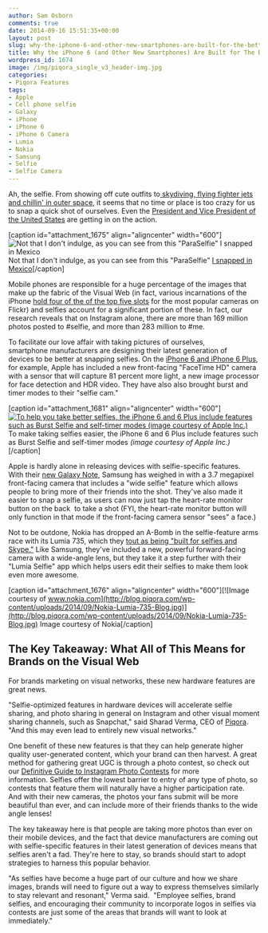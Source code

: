 ```yaml
---
author: Sam Osborn
comments: true
date: 2014-09-16 15:51:35+00:00
layout: post
slug: why-the-iphone-6-and-other-new-smartphones-are-built-for-the-better-selfie
title: Why the iPhone 6 (and Other New Smartphones) Are Built for The Better Selfie
wordpress_id: 1674
image: /img/piqora_single_v3_header-img.jpg
categories:
- Piqora Features
tags:
- Apple
- Cell phone selfie
- Galaxy
- iPhone
- iPhone 6
- iPhone 6 Camera
- Lumia
- Nokia
- Samsung
- Selfie
- Selfie Camera
---
```


Ah, the selfie. From showing off cute outfits to[ skydiving, flying fighter jets and chillin' in outer space,](http://aplus.com/a/22-most-extreme-selfies) it seems that no time or place is too crazy for us to snap a quick shot of ourselves. Even the [President and Vice President of the United States](http://www.washingtonpost.com/blogs/the-fix/wp/2014/04/16/barack-obama-and-joe-biden-took-a-selfie-today-yes-for-real/) are getting in on the action.

[caption id="attachment_1675" align="aligncenter" width="600"]![Not that I don't indulge, as you can see from this "ParaSelfie" I snapped in Mexico](http://blog.piqora.com/wp-content/uploads/2014/09/Sam-Selfie.jpg) Not that I don't indulge, as you can see from this "ParaSelfie" [I snapped in Mexico](http://instagram.com/sammyozzy)[/caption]

Mobile phones are responsible for a huge percentage of the images that make up the fabric of the Visual Web (in fact, various incarnations of the iPhone [hold four of the of the top five slots](https://www.flickr.com/cameras) for the most popular cameras on Flickr) and selfies account for a significant portion of these. In fact, our research reveals that on Instagram alone, there are more than 169 million photos posted to #selfie, and more than 283 million to #me.

To facilitate our love affair with taking pictures of ourselves, smartphone manufacturers are designing their latest generation of devices to be better at snapping selfies. On the [iPhone 6 and iPhone 6 Plus](http://www.apple.com/iphone-6/cameras/), for example, Apple has included a new front-facing "FaceTime HD" camera with a sensor that will capture 81 percent more light, a new image processor for face detection and HDR video. They have also also brought burst and timer modes to their "selfie cam."

[caption id="attachment_1681" align="aligncenter" width="600"][![To help you take better selfies, the iPhone 6 and 6 Plus include features such as Burst Selfie and self-timer modes  (image courtesy of Apple Inc.) ](http://blog.piqora.com/wp-content/uploads/2014/09/iPhone-6-Blog.jpg)](http://blog.piqora.com/wp-content/uploads/2014/09/iPhone-6-Blog.jpg) To make taking selfies easier, the iPhone 6 and 6 Plus include features such as Burst Selfie and self-timer modes _(image courtesy of Apple Inc.)_[/caption]

Apple is hardly alone in releasing devices with selfie-specific features. With their [new Galaxy Note](http://connect.dpreview.com/post/5955029724/samsung-introduces-galaxy-note-4-phablet-with-ois), Samsung has weighed in with a 3.7 megapixel front-facing camera that includes a "wide selfie" feature which allows people to bring more of their friends into the shot. They've also made it easier to snap a selfie, as users can now just tap the heart-rate monitor button on the back  to take a shot (FYI, the heart-rate monitor button will only function in that mode if the front-facing camera sensor "sees" a face.)

Not to be outdone, Nokia has dropped an A-Bomb in the selfie-feature arms race with its Lumia 735, which they [tout as being "built for selfies and Skype."](http://www.nokia.com/global/products/phone/lumia735/) Like Samsung, they've included a new, powerful forward-facing camera with a wide-angle lens, but they take it a step further with their "Lumia Selfie" app which helps users edit their selfies to make them look even more awesome.

[caption id="attachment_1676" align="aligncenter" width="600"][![Image courtesy of www.nokia.com](http://blog.piqora.com/wp-content/uploads/2014/09/Nokia-Lumia-735-Blog.jpg)](http://blog.piqora.com/wp-content/uploads/2014/09/Nokia-Lumia-735-Blog.jpg) Image courtesy of Nokia[/caption]


## The Key Takeaway: What All of This Means for Brands on the Visual Web


For brands marketing on visual networks, these new hardware features are great news.

"Selfie-optimized features in hardware devices will accelerate selfie sharing, and photo sharing in general on Instagram and other visual moment sharing channels, such as Snapchat," said Sharad Verma, CEO of [Piqora](www.piqora.com). "And this may even lead to entirely new visual networks."

One benefit of these new features is that they can help generate higher quality user-generated content, which your brand can then harvest. A great method for gathering great UGC is through a photo contest, so check out our [Definitive Guide to Instagram Photo Contests](http://go.piqora.com/guide-to-instagram-photo-contests.html?ls=blog) for more information. Selfies offer the lowest barrier to entry of any type of photo, so contests that feature them will naturally have a higher participation rate. And with their new cameras, the photos your fans submit will be more beautiful than ever, and can include more of their friends thanks to the wide angle lenses!

The key takeaway here is that people are taking more photos than ever on their mobile devices, and the fact that device manufacturers are coming out with selfie-specific features in their latest generation of devices means that selfies aren't a fad. They're here to stay, so brands should start to adopt strategies to harness this popular behavior.

"As selfies have become a huge part of our culture and how we share images, brands will need to figure out a way to express themselves similarly to stay relevant and resonant," Verma said.  "Employee selfies, brand selfies, and encouraging their community to incorporate logos in selfies via contests are just some of the areas that brands will want to look at immediately."


